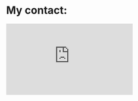 # My contact:
<html>
    <body>
        <div>
        <iframe title="Me"width="340"height="192"frameborder="0"sandbox="allow-scripts"src="https://widgets.vendicated.dev/user?id=652400008141996042&theme=dark&banner=true&full-banner=true&rounded-corners=true&discord-icon=true&badges=false&guess-nitro=false&"></iframe>
        </div>
    </body>
</html>

<!--
**0xSakonori/0xSakonori** is a ✨ _special_ ✨ repository because its `README.md` (this file) appears on your GitHub profile.

Here are some ideas to get you started:

- 🔭 I’m currently working on ...
- 🌱 I’m currently learning ...
- 👯 I’m looking to collaborate on ...
- 🤔 I’m looking for help with ...
- 💬 Ask me about ...
- 📫 How to reach me: ...
- 😄 Pronouns: ...
- ⚡ Fun fact: ...
-->
